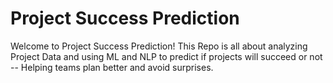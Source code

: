 # Project Success Prediction
Welcome to Project Success Prediction!
This Repo is all about analyzing Project Data and using ML and NLP to predict if projects will succeed or not -- Helping teams plan better and avoid surprises.



